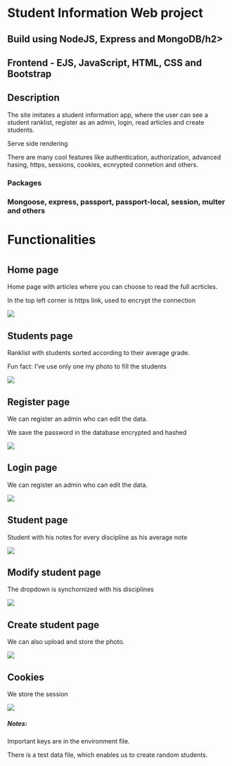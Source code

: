 <h1>Student Information Web project</h1>
<h2>Build using NodeJS, Express and MongoDB/h2>
<h2>Frontend - EJS, JavaScript, HTML, CSS and Bootstrap<h2>

<h2>Description</h2>
<p>The site imitates a student information app, where the user can see a student ranklist, register as an admin, login, read articles and create students.</p>
<p>Serve side rendering<p>
<p>There are many cool features like authentication, authorization, advanced hasing, https, sessions, cookies, ecnrypted connetion and others.<p>

<h3>Packages<h3>
<p>Mongoose, express, passport, passport-local, session, multer and others<p>

<h1>Functionalities<h1>

<h2>Home page</h2>
<p>Home page with articles where you can choose to read the full acrticles.</p>
<p>In the top left corner is https link, used to encrypt the connection<p>
<img src="sitePhotos/ArticlesPage.png"/>

<h2>Students page</h2>
<p>Ranklist with students sorted according to their average grade.</p>
<p>Fun fact: I've use only one my photo to fill the students<p>
<img src="sitePhotos/Students.png"/>

<h2>Register page</h2>
<p>We can register an admin who can edit the data.<p>
<p>We save the password in the database encrypted and hashed<p>
<img src="sitePhotos/RegisterAdminPage.png"/>

<h2>Login page</h2>
<p>We can register an admin who can edit the data.<p>
<img src="sitePhotos/LoginPage.png"/>

<h2>Student page</h2>
<p>Student with his notes for every discipline as his average note<p>
<img src="sitePhotos/StudentPage.png"/>

<h2>Modify student page</h2>
<p>The dropdown is synchornized with his disciplines</p>
<img src="sitePhotos/ModifyStudent.png"/>

<h2>Create student page</h2>
<p>We can also upload and store the photo.<p>
<img src="sitePhotos/CreateStudentPage.png"/>

<h2>Cookies</h2>
<p>We store the session<p>
<img src="sitePhotos/Cookies.png"/>

<h5>Notes:</h5>
<p>Important keys are in the environment file.</p>
<p>There is a test data file, which enables us to create random students.</p>
